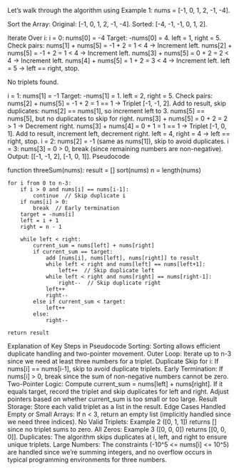 Let’s walk through the algorithm using Example 1: nums = [-1, 0, 1, 2, -1, -4].

Sort the Array:
Original: [-1, 0, 1, 2, -1, -4].
Sorted: [-4, -1, -1, 0, 1, 2].

Iterate Over i:
i = 0: nums[0] = -4
Target: -nums[0] = 4.
left = 1, right = 5.
Check pairs:
nums[1] + nums[5] = -1 + 2 = 1 < 4 → Increment left.
nums[2] + nums[5] = -1 + 2 = 1 < 4 → Increment left.
nums[3] + nums[5] = 0 + 2 = 2 < 4 → Increment left.
nums[4] + nums[5] = 1 + 2 = 3 < 4 → Increment left.
left = 5 → left == right, stop.

No triplets found.

i = 1: nums[1] = -1
Target: -nums[1] = 1.
left = 2, right = 5.
Check pairs:
nums[2] + nums[5] = -1 + 2 = 1 == 1 → Triplet [-1, -1, 2].
Add to result, skip duplicates:
nums[2] == nums[1], so increment left to 3.
nums[5] == nums[5], but no duplicates to skip for right.
nums[3] + nums[5] = 0 + 2 = 2 > 1 → Decrement right.
nums[3] + nums[4] = 0 + 1 = 1 == 1 → Triplet [-1, 0, 1].
Add to result, increment left, decrement right.
left = 4, right = 4 → left == right, stop.
i = 2: nums[2] = -1 (same as nums[1]), skip to avoid duplicates.
i = 3: nums[3] = 0 > 0, break (since remaining numbers are non-negative).
Output: [[-1, -1, 2], [-1, 0, 1]].
Pseudocode

function threeSum(nums):
    result = []
    sort(nums)
    n = length(nums)
    
    for i from 0 to n-3:
        if i > 0 and nums[i] == nums[i-1]:
            continue  // Skip duplicate i
        if nums[i] > 0:
            break  // Early termination
        target = -nums[i]
        left = i + 1
        right = n - 1
        
        while left < right:
            current_sum = nums[left] + nums[right]
            if current_sum == target:
                add [nums[i], nums[left], nums[right]] to result
                while left < right and nums[left] == nums[left+1]:
                    left++  // Skip duplicate left
                while left < right and nums[right] == nums[right-1]:
                    right--  // Skip duplicate right
                left++
                right--
            else if current_sum < target:
                left++
            else:
                right--
    
    return result
Explanation of Key Steps in Pseudocode
Sorting: Sorting allows efficient duplicate handling and two-pointer movement.
Outer Loop: Iterate up to n-3 since we need at least three numbers for a triplet.
Duplicate Skip for i: If nums[i] == nums[i-1], skip to avoid duplicate triplets.
Early Termination: If nums[i] > 0, break since the sum of non-negative numbers cannot be zero.
Two-Pointer Logic:
Compute current_sum = nums[left] + nums[right].
If it equals target, record the triplet and skip duplicates for left and right.
Adjust pointers based on whether current_sum is too small or too large.
Result Storage: Store each valid triplet as a list in the result.
Edge Cases Handled
Empty or Small Arrays: If n < 3, return an empty list (implicitly handled since we need three indices).
No Valid Triplets: Example 2 ([0, 1, 1]) returns [] since no triplet sums to zero.
All Zeros: Example 3 ([0, 0, 0]) returns [[0, 0, 0]].
Duplicates: The algorithm skips duplicates at i, left, and right to ensure unique triplets.
Large Numbers: The constraints (-10^5 <= nums[i] <= 10^5) are handled since we’re summing integers, and no overflow occurs in typical programming environments for three numbers.